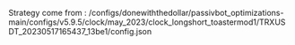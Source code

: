 Strategy come from : /configs/donewiththedollar/passivbot_optimizations-main/configs/v5.9.5/clock/may_2023/clock_longshort_toastermod1/TRXUSDT_20230517165437_13be1/config.json
